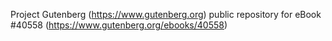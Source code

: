 Project Gutenberg (https://www.gutenberg.org) public repository for eBook #40558 (https://www.gutenberg.org/ebooks/40558)
